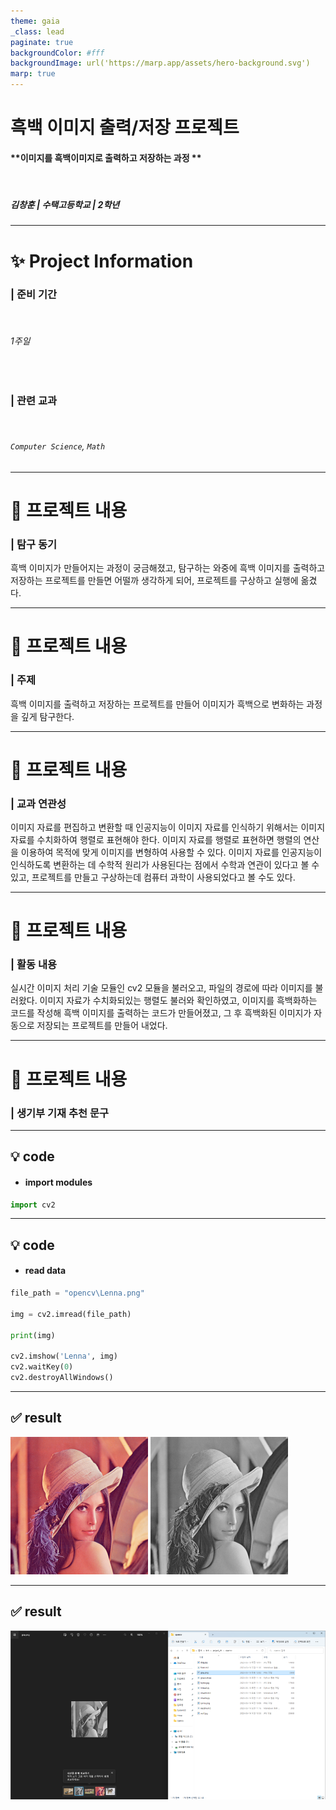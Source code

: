 ```yaml
---
theme: gaia
_class: lead
paginate: true
backgroundColor: #fff
backgroundImage: url('https://marp.app/assets/hero-background.svg')
marp: true
---
```


# 흑백 이미지 출력/저장 프로젝트

#### **이미지를 흑백이미지로 출력하고 저장하는 과정 **

</br>

##### 김창훈 | 수택고등학교 | 2학년

---

# ✨ Project Information

### | **준비 기간**

  </br>

###### 1주일

</br>

### | **관련 교과**

  </br>

###### `Computer Science`, `Math`

---

# 📝 프로젝트 내용

### | 탐구 동기

흑백 이미지가 만들어지는 과정이 궁금해졌고, 탐구하는 와중에 흑백 이미지를 출력하고 저장하는 프로젝트를 만들면 어떨까 생각하게 되어, 프로젝트를 구상하고 실행에 옮겼다.

---

# 📝 프로젝트 내용

### | 주제

흑백 이미지를 출력하고 저장하는 프로젝트를 만들어 이미지가 흑백으로 변화하는 과정을 깊게 탐구한다.

---

# 📝 프로젝트 내용

### | 교과 연관성

이미지 자료를 편집하고 변환할 때 인공지능이 이미지 자료를 인식하기 위해서는 이미지 자료를 수치화하여 행렬로 표현해야 한다. 이미지 자료를 행렬로 표현하면 행렬의 연산을 이용하여 목적에 맞게 이미지를 변형하여 사용할 수 있다. 이미지 자료를 인공지능이 인식하도록 변환하는 데 수학적 원리가 사용된다는 점에서 수학과 연관이 있다고 볼 수 있고, 프로젝트를 만들고 구상하는데 컴퓨터 과학이 사용되었다고 볼 수도 있다.

---

# 📝 프로젝트 내용

### | 활동 내용

실시간 이미지 처리 기술 모듈인 cv2 모듈을 불러오고, 파일의 경로에 따라 이미지를 불러왔다. 이미지 자료가 수치화되있는 행렬도 불러와 확인하였고, 이미지를 흑백화하는 코드를 작성해 흑백 이미지를 출력하는 코드가 만들어졌고, 그 후 흑백화된 이미지가 자동으로 저장되는 프로젝트를 만들어 내었다.

---

# 📝 프로젝트 내용

### | 생기부 기재 추천 문구



---

## 💡 code

- #### import modules

```python
import cv2
```

---

## 💡 code

- #### read data

```python
file_path = "opencv\Lenna.png"

img = cv2.imread(file_path)

print(img)

cv2.imshow('Lenna', img)
cv2.waitKey(0)
cv2.destroyAllWindows()
```

---

## ✅ result

![](./Lenna.png)
![](./gray.png)

---

## ✅ result

![](./result.png)